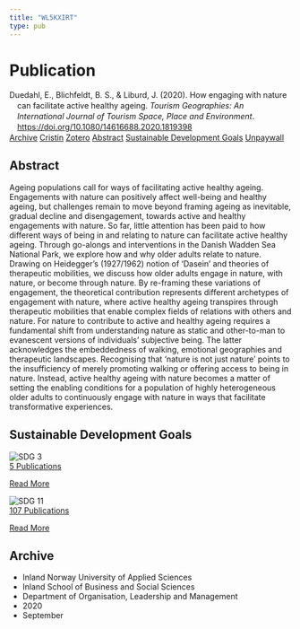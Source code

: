 ```yaml
---
title: "WL5KXIRT"
type: pub
---
```

<h1>Publication</h1>
<article id="csl-bib-container-WL5KXIRT" class="csl-bib-container">
  <div class="csl-bib-body" style="line-height: 1.35; padding-left: 1em; text-indent:-1em;">
  <div class="csl-entry">Duedahl, E., Blichfeldt, B. S., &amp; Liburd, J. (2020). How engaging with nature can facilitate active healthy ageing. <i>Tourism Geographies: An International Journal of Tourism Space, Place and Environment</i>. <a href="https://doi.org/10.1080/14616688.2020.1819398">https://doi.org/10.1080/14616688.2020.1819398</a></div>
</div>
  <div class="csl-bib-buttons">
    <a href="#taxonomy-article-WL5KXIRT" class="csl-bib-button">Archive</a>
    <a href="https://app.cristin.no/results/show.jsf?id=1829061" alt="Cristin URL" class="csl-bib-button">Cristin</a>
    <a href="http://zotero.org/groups/5402882/items/WL5KXIRT" alt="Zotero URL" class="csl-bib-button">Zotero</a>
    <a href="#abstract-article-WL5KXIRT" class="csl-bib-button">Abstract</a>
    <a href="#sdg-article-WL5KXIRT" class="csl-bib-button">Sustainable Development Goals</a>
    <a href="https://www.tandfonline.com/doi/pdf/10.1080/14616688.2020.1819398?needAccess=true" class="csl-bib-button">Unpaywall</a>
  </div>
  <div id="csl-bib-meta-container-WL5KXIRT"></div>
</article>
<div id="csl-bib-meta-WL5KXIRT" class="csl-bib-meta">
  <article id="abstract-article-WL5KXIRT" class="abstract-article">
    <h1>Abstract</h1>
    Ageing populations call for ways of facilitating active healthy ageing. Engagements with nature can positively affect well-being and healthy ageing, but challenges remain to move beyond framing ageing as inevitable, gradual decline and disengagement, towards active and healthy engagements with nature. So far, little attention has been paid to how different ways of being in and relating to nature can facilitate active healthy ageing. Through go-alongs and interventions in the Danish Wadden Sea National Park, we explore how and why older adults relate to nature. Drawing on Heidegger’s (1927/1962) notion of ‘Dasein’ and theories of therapeutic mobilities, we discuss how older adults engage in nature, with nature, or become through nature. By re-framing these variations of engagement, the theoretical contribution represents different archetypes of engagement with nature, where active healthy ageing transpires through therapeutic mobilities that enable complex fields of relations with others and nature. For nature to contribute to active and healthy ageing requires a fundamental shift from understanding nature as static and other-to-man to evanescent versions of individuals’ subjective being. The latter acknowledges the embeddedness of walking, emotional geographies and therapeutic landscapes. Recognising that ‘nature is not just nature’ points to the insufficiency of merely promoting walking or offering access to being in nature. Instead, active healthy ageing with nature becomes a matter of setting the enabling conditions for a population of highly heterogeneous older adults to continuously engage with nature in ways that facilitate transformative experiences.
  </article>
  <article id="sdg-article-WL5KXIRT" class="sdg-article">
    <h1>Sustainable Development Goals</h1>
    <div class="sdg-container"><div id="sdg3" class="sdg"> <img src="{{< params subfolder >}}images/sdg/sdg03_en.png" class="image" alt="SDG 3"> <div class="sdg-overlay"> <a href="{{< params subfolder >}}en/archive/?sdg=3#archive" class="sdg-publication-count"><span>5</span> Publications</a> <p><a href="https://sdgs.un.org/goals/goal3" class="sdg-read-more">Read More</a></p> </div> </div> <div id="sdg11" class="sdg"> <img src="{{< params subfolder >}}images/sdg/sdg11_en.png" class="image" alt="SDG 11"> <div class="sdg-overlay"> <a href="{{< params subfolder >}}en/archive/?sdg=11#archive" class="sdg-publication-count"><span>107</span> Publications</a> <p><a href="https://sdgs.un.org/goals/goal11" class="sdg-read-more">Read More</a></p> </div> </div></div>
  </article>
  <article id="taxonomy-article-WL5KXIRT" class="taxonomy-article">
    <h1>Archive</h1>
    <ul>
      <li>Inland Norway University of Applied Sciences</li>
      <li>Inland School of Business and Social Sciences</li>
      <li>Department of Organisation, Leadership and Management</li>
      <li>2020</li>
      <li>September</li>
    </ul>
  </article>
</div>
